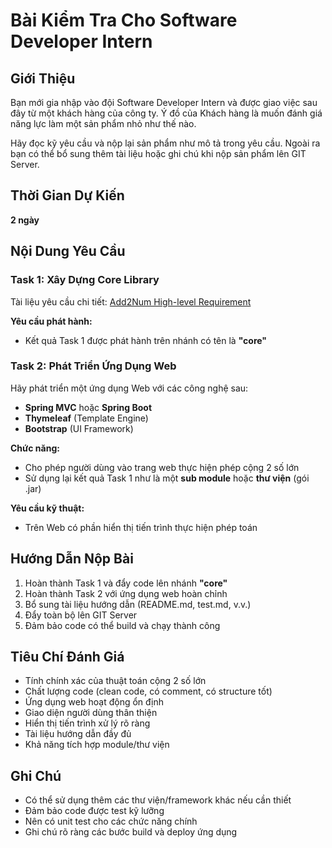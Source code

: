 # Bài Kiểm Tra Cho Software Developer Intern

## Giới Thiệu

Bạn mới gia nhập vào đội Software Developer Intern và được giao việc sau đây từ một khách hàng của công ty. Ý đồ của Khách hàng là muốn đánh giá năng lực làm một sản phẩm nhỏ như thế nào.

Hãy đọc kỹ yêu cầu và nộp lại sản phẩm như mô tả trong yêu cầu. Ngoài ra bạn có thể bổ sung thêm tài liệu hoặc ghi chú khi nộp sản phẩm lên GIT Server.

## Thời Gian Dự Kiến

**2 ngày**

## Nội Dung Yêu Cầu

### Task 1: Xây Dựng Core Library

Tài liệu yêu cầu chi tiết: [Add2Num High-level Requirement](https://thachln.github.io/chia-se/new-member/challenges/Add2Num_High-level-requirement_v1.7.pdf)

**Yêu cầu phát hành:**
- Kết quả Task 1 được phát hành trên nhánh có tên là **"core"**

### Task 2: Phát Triển Ứng Dụng Web

Hãy phát triển một ứng dụng Web với các công nghệ sau:
- **Spring MVC** hoặc **Spring Boot**
- **Thymeleaf** (Template Engine)
- **Bootstrap** (UI Framework)

**Chức năng:**
- Cho phép người dùng vào trang web thực hiện phép cộng 2 số lớn
- Sử dụng lại kết quả Task 1 như là một **sub module** hoặc **thư viện** (gói .jar)

**Yêu cầu kỹ thuật:**
- Trên Web có phần hiển thị tiến trình thực hiện phép toán

## Hướng Dẫn Nộp Bài

1. Hoàn thành Task 1 và đẩy code lên nhánh **"core"**
2. Hoàn thành Task 2 với ứng dụng web hoàn chỉnh
3. Bổ sung tài liệu hướng dẫn (README.md, test.md, v.v.)
4. Đẩy toàn bộ lên GIT Server
5. Đảm bảo code có thể build và chạy thành công

## Tiêu Chí Đánh Giá

- Tính chính xác của thuật toán cộng 2 số lớn
- Chất lượng code (clean code, có comment, có structure tốt)
- Ứng dụng web hoạt động ổn định
- Giao diện người dùng thân thiện
- Hiển thị tiến trình xử lý rõ ràng
- Tài liệu hướng dẫn đầy đủ
- Khả năng tích hợp module/thư viện

## Ghi Chú

- Có thể sử dụng thêm các thư viện/framework khác nếu cần thiết
- Đảm bảo code được test kỹ lưỡng
- Nên có unit test cho các chức năng chính
- Ghi chú rõ ràng các bước build và deploy ứng dụng


